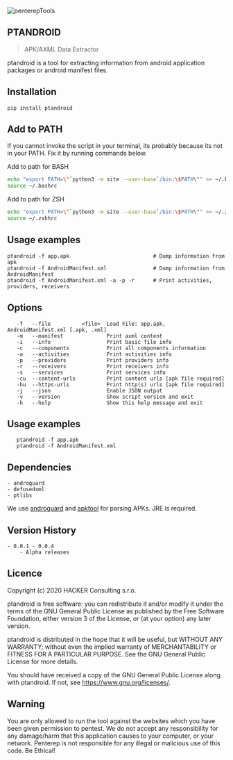 ![penterepTools](https://www.penterep.com/external/penterepToolsLogo.png)

## PTANDROID
> APK/AXML Data Extractor

ptandroid is a tool for extracting information from android application packages or android manifest files.

## Installation

```
pip install ptandroid
```

## Add to PATH
If you cannot invoke the script in your terminal, its probably because its not in your PATH. Fix it by running commands below.

Add to path for BASH
```bash
echo "export PATH=\"`python3 -m site --user-base`/bin:\$PATH\"" >> ~/.bashrc
source ~/.bashrc
```
Add to path for ZSH
```bash
echo "export PATH=\"`python3 -m site --user-base`/bin:\$PATH\"" >> ~/.zshhrc
source ~/.zshhrc
```

## Usage examples

```
ptandroid -f app.apk                           # Dump information from apk
ptandroid -f AndroidManifest.xml               # Dump information from AndroidManifest
ptandroid -f AndroidManifest.xml -a -p -r      # Print activities, providers, receivers
```

## Options
```
   -f   --file          <file>  Load File: app.apk, AndroidManifest.xml [.apk, .xml]
   -m   --manifest              Print axml content
   -i   --info                  Print basic file info
   -c   --components            Print all components information
   -a   --activities            Print activities info
   -p   --providers             Print providers info
   -r   --receivers             Print receivers info
   -s   --services              Print services info
   -cu  --content-urls          Print content urls [apk file required]
   -hu  --https-urls            Print http(s) urls [apk file required]
   -j   --json                  Enable JSON output
   -v   --version               Show script version and exit
   -h   --help                  Show this help message and exit
```

## Usage examples
```
   ptandroid -f app.apk
   ptandroid -f AndroidManifest.xml
```

## Dependencies
    - androguard
    - defusedxml
    - ptlibs

We use [androguard](https://github.com/androguard/androguard) and [apktool](https://ibotpeaches.github.io/Apktool/) for parsing APKs. JRE is required.

## Version History
```
- 0.0.1 - 0.0.4
    - Alpha releases
```


## Licence

Copyright (c) 2020 HACKER Consulting s.r.o.

ptandroid is free software: you can redistribute it and/or modify it under the terms of the GNU General Public License as published by the Free Software Foundation, either version 3 of the License, or (at your option) any later version.

ptandroid is distributed in the hope that it will be useful, but WITHOUT ANY WARRANTY; without even the implied warranty of MERCHANTABILITY or FITNESS FOR A PARTICULAR PURPOSE. See the GNU General Public License for more details.

You should have received a copy of the GNU General Public License along with ptandroid. If not, see https://www.gnu.org/licenses/.

## Warning

You are only allowed to run the tool against the websites which you have been given permission to pentest. We do not accept any responsibility for any damage/harm that this application causes to your computer, or your network. Penterep is not responsible for any illegal or malicious use of this code. Be Ethical!
